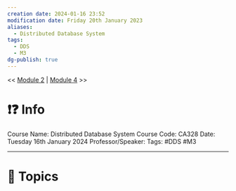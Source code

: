 ```yaml
---
creation date: 2024-01-16 23:52
modification date: Friday 20th January 2023
aliases:
  - Distributed Database System
tags:
  - DDS
  - M3
dg-publish: true
---
```

<< [Module 2](Module_2.md)  | [Module 4](Module_4.md) >>

# ❗❓ Info
Course Name: Distributed Database System
Course Code: CA328
Date: Tuesday 16th January 2024
Professor/Speaker: 
Tags: #DDS #M3 

---
# 📃 Topics